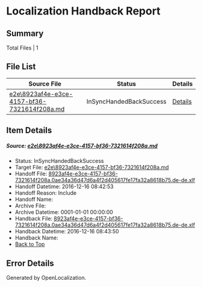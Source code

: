# <a name='report-top'></a> Localization Handback Report

## Summary
 Total Files | 1

## File List
 Source File | Status | Details 
 ----------- | ------ | ------- 
 [e2e\8923af4e-e3ce-4157-bf36-7321614f208a.md](https://github.com/OpenLocalizationTestOrg/ol-test0/blob/30d3b745301673c80a91c5944c80b75f46c16f5c/e2e/8923af4e-e3ce-4157-bf36-7321614f208a.md) | InSyncHandedBackSuccess | [Details](#0bda526246de2cba02feea610930cbf3a8d0bf5a3)

## Item Details
##### <a name='0bda526246de2cba02feea610930cbf3a8d0bf5a3'></a> Source: [e2e\8923af4e-e3ce-4157-bf36-7321614f208a.md](https://github.com/OpenLocalizationTestOrg/ol-test0/blob/30d3b745301673c80a91c5944c80b75f46c16f5c/e2e/8923af4e-e3ce-4157-bf36-7321614f208a.md)
* Status: InSyncHandedBackSuccess
* Target File: [e2e\8923af4e-e3ce-4157-bf36-7321614f208a.md](https://github.com/OpenLocalizationTestOrg/ol-test0-dede/blob/e5c46fa2280838e21ca61c72e8d5d37e5ed3948f/e2e/8923af4e-e3ce-4157-bf36-7321614f208a.md)
* Handoff File: [8923af4e-e3ce-4157-bf36-7321614f208a.0ae34a36d47d6a4f2d405617fe17fa32a8618b75.de-de.xlf](https://github.com/OpenLocalizationTestOrg/ol-test0-handoff/blob/f1923b47b92c69b5552a35bb87f901499e992c38/ol-handoff/OpenLocalizationTestOrg/ol-test0-dede/xinjiang/ht/8923af4e-e3ce-4157-bf36-7321614f208a.0ae34a36d47d6a4f2d405617fe17fa32a8618b75.de-de.xlf)
* Handoff Datetime: 2016-12-16 08:42:53
* Handoff Reason: Include
* Handoff Name: 
* Archive File: 
* Archive Datetime: 0001-01-01 00:00:00
* Handback File: [8923af4e-e3ce-4157-bf36-7321614f208a.0ae34a36d47d6a4f2d405617fe17fa32a8618b75.de-de.xlf](https://github.com/OpenLocalizationTestOrg/ol-test0-handback/blob/d582b4e422a735e04e2f7e0ae432fdb45b40b659/ol-handback/OpenLocalizationTestOrg/ol-test0-dede/xinjiang/ht/8923af4e-e3ce-4157-bf36-7321614f208a.0ae34a36d47d6a4f2d405617fe17fa32a8618b75.de-de.xlf)
* Handback Datetime: 2016-12-16 08:43:50
* Handback Name: 
* [Back to Top](#report-top)


## Error Details

Generated by OpenLocalization.
